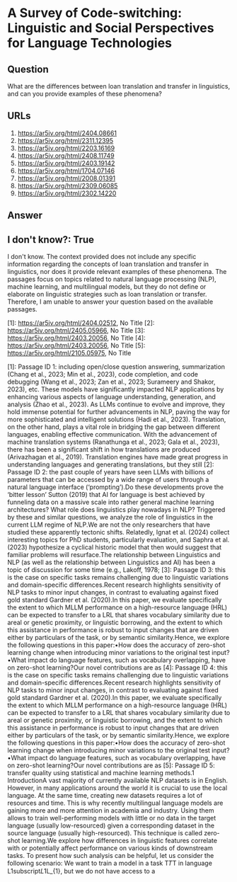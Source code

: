 # A Survey of Code-switching: Linguistic and Social Perspectives for Language Technologies

## Question

What are the differences between loan translation and transfer in linguistics, and can you provide examples of these phenomena?

## URLs

1. https://ar5iv.org/html/2404.08661
2. https://ar5iv.org/html/2311.12395
3. https://ar5iv.org/html/2203.16169
4. https://ar5iv.org/html/2408.11749
5. https://ar5iv.org/html/2403.19142
6. https://ar5iv.org/html/1704.07146
7. https://ar5iv.org/html/2008.01391
8. https://ar5iv.org/html/2309.06085
9. https://ar5iv.org/html/2302.14220

## Answer

## I don't know?: True

I don't know. The context provided does not include any specific information regarding the concepts of loan translation and transfer in linguistics, nor does it provide relevant examples of these phenomena. The passages focus on topics related to natural language processing (NLP), machine learning, and multilingual models, but they do not define or elaborate on linguistic strategies such as loan translation or transfer. Therefore, I am unable to answer your question based on the available passages.

[1]: https://ar5iv.org/html/2404.02512, No Title
[2]: https://ar5iv.org/html/2405.05966, No Title
[3]: https://ar5iv.org/html/2403.20056, No Title
[4]: https://ar5iv.org/html/2403.20056, No Title
[5]: https://ar5iv.org/html/2105.05975, No Title

[1]: Passage ID 1: including open/close question answering, summarization (Chang et al., 2023; Min et al., 2023), code completion, and code debugging (Wang et al., 2023; Zan et al., 2023; Surameery and Shakor, 2023), etc. These models have significantly impacted NLP applications by enhancing various aspects of language understanding, generation, and analysis (Zhao et al., 2023). As LLMs continue to evolve and improve, they hold immense potential for further advancements in NLP, paving the way for more sophisticated and intelligent solutions (Hadi et al., 2023). Translation, on the other hand, plays a vital role in bridging the gap between different languages, enabling effective communication. With the advancement of machine translation systems (Ranathunga et al., 2023; Gala et al., 2023), there has been a significant shift in how translations are produced (Arivazhagan et al., 2019). Translation engines have made great progress in understanding languages and generating translations, but they still
[2]: Passage ID 2: the past couple of years have seen LLMs with billions of parameters that can be accessed by a wide range of users through a natural language interface (‘prompting’).Do these developments prove the ‘bitter lesson’ Sutton (2019) that AI for language is best achieved by funneling data on a massive scale into rather general machine learning architectures? What role does linguistics play nowadays in NLP? Triggered by these and similar questions, we analyze the role of linguistics in the current LLM regime of NLP.We are not the only researchers that have studied these apparently tectonic shifts. Relatedly, Ignat et al. (2024) collect interesting topics for PhD students, particularly evaluation, and Saphra et al. (2023) hypothesize a cyclical historic model that then would suggest that familiar problems will resurface.The relationship between Linguistics and NLP (as well as the relationship between Linguistics and AI) has been a topic of discussion for some time (e.g., Lakoff, 1978;
[3]: Passage ID 3: this is the case on specific tasks remains challenging due to linguistic variations and domain-specific differences.Recent research highlights sensitivity of NLP tasks to minor input changes, in contrast to evaluating against fixed gold standard Gardner et al. (2020).In this paper, we evaluate specifically the extent to which MLLM performance on a high-resource language (HRL) can be expected to transfer to a LRL that shares vocabulary similarity due to areal or genetic proximity, or linguistic borrowing, and the extent to which this assistance in performance is robust to input changes that are driven either by particulars of the task, or by semantic similarity.Hence, we explore the following questions in this paper:•How does the accuracy of zero-shot learning change when introducing minor variations to the original test input?•What impact do language features, such as vocabulary overlapping, have on zero-shot learning?Our novel contributions are as
[4]: Passage ID 4: this is the case on specific tasks remains challenging due to linguistic variations and domain-specific differences.Recent research highlights sensitivity of NLP tasks to minor input changes, in contrast to evaluating against fixed gold standard Gardner et al. (2020).In this paper, we evaluate specifically the extent to which MLLM performance on a high-resource language (HRL) can be expected to transfer to a LRL that shares vocabulary similarity due to areal or genetic proximity, or linguistic borrowing, and the extent to which this assistance in performance is robust to input changes that are driven either by particulars of the task, or by semantic similarity.Hence, we explore the following questions in this paper:•How does the accuracy of zero-shot learning change when introducing minor variations to the original test input?•What impact do language features, such as vocabulary overlapping, have on zero-shot learning?Our novel contributions are as
[5]: Passage ID 5: transfer quality using statistical and machine learning methods.1 IntroductionA vast majority of currently available NLP datasets is in English. However, in many applications around the world it is crucial to use the local language. At the same time, creating new datasets requires a lot of resources and time. This is why recently multilingual language models are gaining more and more attention in academia and industry. Using them allows to train well-performing models with little or no data in the target language (usually low-resourced) given a corresponding dataset in the source language (usually high-resourced). This technique is called zero-shot learning.We explore how differences in linguistic features correlate with or potentially affect performance on various kinds of downstream tasks. To present how such analysis can be helpful, let us consider the following scenario: We want to train a model in a task T𝑇T in language L1subscript𝐿1L_{1}, but we do not have access to a